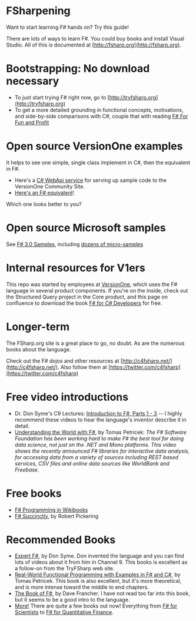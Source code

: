FSharpening
===========

Want to start learning F# hands on? Try this guide!

There are lots of ways to learn F#. You could buy books and install Visual Studio. All of this is documented at [http://fsharp.org](http://fsharp.org).

# Bootstrapping: No download necessary

* To just start trying F# right now, go to [http://tryfsharp.org](http://tryfsharp.org)
* To get a more detailed grounding in functional concepts, motivations, and side-by-side comparisons with C#, couple that with reading [F# For Fun and Profit](http://www.fsharpforfunandprofit.org)

# Open source VersionOne examples

It helps to see one simple, single class implement in C#, then the equivalent in F#.

* Here's a [C# WebApi service](https://github.com/versionone/CommunitySite.CodeSamples/blob/master/CommunitySite.CodeSamples/Controllers/SampleController.cs) for serving up sample code to the VersionOne Community Site.
* [Here's an F# equivalent](https://github.com/versionone/CommunitySite.CodeSamples/blob/master/CommunityService/SampleController.fs)!

Which one looks better to you?

# Open source Microsoft samples

See [F# 3.0 Samples](http://fsharp3sample.codeplex.com/), including [dozens of micro-samples](http://fsharp3sample.codeplex.com/wikipage?Title=FSharp3Samples)


# Internal resources for V1ers

This repo was started by employees at [VersionOne](http://github.com/VersionOne), which uses the F# language in several product components. If you're on the inside, check out the Structured Query project in the Core product, and this page on confluence to download the book [F# for C# Developers](http://confluence/display/dev/F%23+for+V1+C%23+users) for free.

# Longer-term

The FSharp.org site is a great place to go, no doubt. As are the numerous books about the language.

Check out the F# dojos and other resources at [http://c4fsharp.net/](http://c4fsharp.net/). Also follow them at [https://twitter.com/c4fsharp](https://twitter.com/c4fsharp)

# Free video introductions

* Dr. Don Syme's C9 Lectures: [Introduction to F#, Parts 1 - 3](http://channel9.msdn.com/Series/C9-Lectures-Dr-Don-Syme-Introduction-to-F-) -- I highly recommend these videos to hear the language's inventor describe it in detail.
* [Understanding the World with F#](http://channel9.msdn.com/posts/Understanding-the-World-with-F), by Tomas Petricek: *The F# Software Foundation has been working hard to make F# the best tool for doing data science, not just on the .NET and Mono platforms. This video shows the recently announced F# libraries for interactive data analysis, for accessing data from a variety of sources including REST based services, CSV files and online data sources like WorldBank and Freebase.*

# Free books

* [F# Programming in Wikibooks](http://en.wikibooks.org/wiki/F_Sharp_Programming)
* [F# Succinctly](https://www.syncfusion.com/resources/techportal/ebooks/fsharp), by Robert Pickering

# Recommended Books

* [Expert F#](http://www.amazon.com/Expert-3-0-Experts-Voice-Syme/dp/1430246502/ref=sr_1_4?s=books&ie=UTF8&qid=1408372118&sr=1-4&keywords=f%23), by Don Syme. Don invented the language and you can find lots of videos about it from him in Channel 9. This books is excellent as a follow-on from the TryFSharp web site.
* [Real-World Functional Programming with Examples in F# and C#](http://www.amazon.com/Real-World-Functional-Programming-Tomas-Petricek/dp/1933988924/ref=sr_1_5?s=books&ie=UTF8&qid=1408372118&sr=1-5&keywords=f%23), by Tomas Petricek. This book is also excellent, but it's more theoretical, and is more intense toward the middle to end chapters.
* [The Book of F#](http://www.amazon.com/Book-Breaking-Managed-Functional-Programming/dp/1593275528/ref=sr_1_1?s=books&ie=UTF8&qid=1408372118&sr=1-1&keywords=f%23), by Dave Francher. I have not read too far into this book, but it seems to be a good intro to the language.
* [More!](http://fsharp.org/about/learning.html) There are quite a few books out now! Everything from [F# for Scientists](http://www.amazon.com/F-Scientists-Jon-Harrop/dp/0470242116/ref=sr_1_12?s=books&ie=UTF8&qid=1408372118&sr=1-12&keywords=f%23) to [F# for Quantitative Finance](http://www.amazon.com/F-Quantitative-Finance-Johan-Astborg/dp/1782164626/ref=sr_1_8?s=books&ie=UTF8&qid=1408372118&sr=1-8&keywords=f%23).
